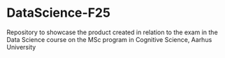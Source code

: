 # DataScience-F25
Repository to showcase the product created in relation to the exam in the Data Science course on the MSc program in Cognitive Science, Aarhus University
